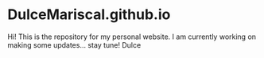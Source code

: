 # DulceMariscal.github.io
Hi! This is the repository for my personal website. I am currently working on making some updates... stay tune! 
Dulce
